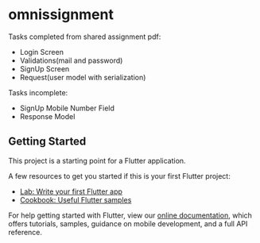 # omnissignment

Tasks completed from shared assignment pdf:
- Login Screen
- Validations(mail and password)
- SignUp Screen
- Request(user model with serialization)

Tasks incomplete:
- SignUp Mobile Number Field
- Response Model

## Getting Started

This project is a starting point for a Flutter application.

A few resources to get you started if this is your first Flutter project:

- [Lab: Write your first Flutter app](https://flutter.dev/docs/get-started/codelab)
- [Cookbook: Useful Flutter samples](https://flutter.dev/docs/cookbook)

For help getting started with Flutter, view our
[online documentation](https://flutter.dev/docs), which offers tutorials,
samples, guidance on mobile development, and a full API reference.
